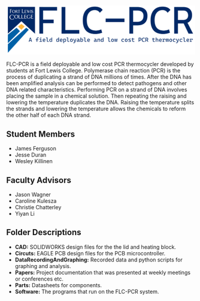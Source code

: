![FLC-PCR](FLCPCR_Logo.png)

FLC-PCR is a field deployable and low cost PCR thermocycler developed by students at Fort Lewis College. Polymerase chain reaction (PCR) is the process of duplicating a strand of DNA millions of times. After the DNA has been amplified analysis can be performed to detect pathogens and other DNA related characteristics. Performing PCR on a strand of DNA involves placing the sample in a chemical solution. Then repeating the raising and lowering the temperature duplicates the DNA. Raising the temperature splits the strands and lowering the temperature allows the chemicals to reform the other half of each DNA strand.

## Student Members

- James Ferguson
- Jesse Duran
- Wesley Killinen

## Faculty Advisors

- Jason Wagner
- Caroline Kulesza
- Christie Chatterley
- Yiyan Li

## Folder Descriptions

- **CAD:** SOLIDWORKS design files for the the lid and heating block.
- **Circuts:** EAGLE PCB design files for the  PCB microcontroller.
- **DataRecordingAndGraphing:** Recorded data and python scripts for graphing and analysis.
- **Papers:** Project documentation that was presented at weekly meetings or conferences etc.
- **Parts:** Datasheets for components.
- **Software:** The programs that run on the FLC-PCR system.
